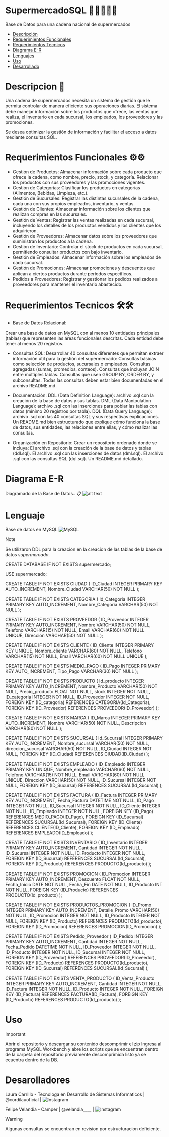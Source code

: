 # SupermercadoSQL 🧑🏻‍💼🧺🥑

Base de Datos para una cadena nacional de supermercados

- [Descripción](#descripción)
- [Requerimientos Funcionales](#requerimientosfuncionales)
- [Requerimientos Tecnicos](#requerimientostecnicos)
- [Diagrama E-R](#diagrama)
- [Lenguajes](#lenguajes)
- [Uso](#uso)
- [Desarrollado](#desarrollado)



# Descripcion 📖
Una cadena de supermercados necesita un sistema de gestión que le permita controlar de manera eficiente sus operaciones diarias. 
El sistema debe manejar información sobre los productos que ofrece, las ventas que realiza, el inventario en cada sucursal, los empleados, 
los proveedores y las promociones.

Se desea optimizar la gestión de información y facilitar el acceso a datos mediante consultas SQL.

# Requerimientos Funcionales ⚙️⚙️
- Gestión de Productos:
Almacenar información sobre cada producto que ofrece la cadena, como nombre, precio, stock, y categoría.
Relacionar los productos con sus proveedores y las promociones vigentes.
- Gestión de Categorías:
Clasificar los productos en categorías (Alimentos, Bebidas, Limpieza, etc.).
- Gestión de Sucursales:
Registrar las distintas sucursales de la cadena, cada una con sus propios empleados, inventario, y ventas.
- Gestión de Clientes:
Almacenar información sobre los clientes que realizan compras en las sucursales.
- Gestión de Ventas:
Registrar las ventas realizadas en cada sucursal, incluyendo los detalles de los productos vendidos y los clientes que los adquirieron.
- Gestión de Proveedores:
Almacenar datos sobre los proveedores que suministran los productos a la cadena.
- Gestión de Inventario:
Controlar el stock de productos en cada sucursal, permitiendo consultar productos con bajo inventario.
- Gestión de Empleados:
Almacenar información sobre los empleados de cada sucursal.
- Gestión de Promociones:
Almacenar promociones y descuentos que aplican a ciertos productos durante períodos específicos.
- Pedidos a Proveedores:
Registrar y gestionar los pedidos realizados a proveedores para mantener el inventario abastecido.


# Requerimientos Tecnicos 🛠️🛠️

- Base de Datos Relacional:

Crear una base de datos en MySQL con al menos 10 entidades principales (tablas) que representen las áreas funcionales descritas.
Cada entidad debe tener al menos 20 registros.
- Consultas SQL:
Desarrollar 40 consultas diferentes que permitan extraer información útil para la gestión del supermercado:
Consultas básicas como selección de productos, sucursales o empleados.
Consultas agregadas (sumas, promedios, conteos).
Consultas que incluyan JOIN entre múltiples tablas.
Consultas que usen GROUP BY, ORDER BY, y subconsultas.
Todas las consultas deben estar bien documentadas en el archivo README.md.

- Documentación:
DDL (Data Definition Language): archivo .sql con la creación de la base de datos y sus tablas.
DML (Data Manipulation Language): archivo .sql con las inserciones para poblar las tablas con datos (mínimo 20 registros por tabla).
DQL (Data Query Language): archivo .sql con las 40 consultas SQL y sus respectivas explicaciones.
Un README.md bien estructurado que explique cómo funciona la base de datos, sus entidades, las relaciones entre ellas, y cómo realizar las consultas.
- Organización en Repositorio:
Crear un repositorio ordenado donde se incluya:
El archivo .sql con la creación de la base de datos y tablas (ddl.sql).
El archivo .sql con las inserciones de datos (dml.sql).
El archivo .sql con las consultas SQL (dql.sql).
Un README.md detallado.


# Diagrama E-R

Diagramado de la Base de Datos.. 📋
![alt text](image-2.png)

# Lenguaje

Base de datos en MySQL ![MySQL](https://img.shields.io/badge/mysql-4479A1.svg?style=for-the-badge&logo=mysql&logoColor=white)
>[!note]
>Se utilizaron DDL para la creacion  en la creacion de las tablas de la base de datos *supermercado*.

CREATE DATABASE IF NOT EXISTS supermercado;

USE supermercado;

CREATE TABLE IF NOT EXISTS CIUDAD (
    ID_Ciudad INTEGER PRIMARY KEY AUTO_INCREMENT,
    Nombre_Ciudad VARCHAR(50) NOT NULL
);

CREATE TABLE IF NOT EXISTS CATEGORIA (
    Id_Categoria INTEGER PRIMARY KEY AUTO_INCREMENT,
    Nombre_Categoria VARCHAR(50) NOT NULL
);

CREATE TABLE IF NOT EXISTS PROVEEDOR (
    ID_Proveedor INTEGER PRIMARY KEY AUTO_INCREMENT,
    Nombre VARCHAR(50) NOT NULL,
    Telefono VARCHAR(15) NOT NULL,
    Email VARCHAR(60) NOT NULL UNIQUE,
    Direccion VARCHAR(50) NOT NULL
);

CREATE TABLE IF NOT EXISTS CLIENTE (
    ID_Cliente INTEGER PRIMARY KEY  UNIQUE, 
    Nombre_cliente VARCHAR(60) NOT NULL,
    Telefono VARCHAR(15) NOT NULL,
    Email VARCHAR(60) NOT NULL UNIQUE
    );

CREATE TABLE IF NOT EXISTS MEDIO_PAGO (
    ID_Pago INTEGER PRIMARY KEY AUTO_INCREMENT,
    Tipo_Pago VARCHAR(30) NOT NULL
);

CREATE TABLE IF NOT EXISTS PRODUCTO (
    Id_producto INTEGER PRIMARY KEY AUTO_INCREMENT,
    Nombre_Producto VARCHAR(50) NOT NULL,
    Precio_producto FLOAT NOT NULL,
    stock INTEGER NOT NULL,
    ID_categoria INTEGER NOT NULL,
    ID_Proveedor INTEGER NOT NULL,
    FOREIGN KEY (ID_categoria) REFERENCES CATEGORIA(Id_Categoria),
    FOREIGN KEY (ID_Proveedor) REFERENCES PROVEEDOR(ID_Proveedor)
);

CREATE TABLE IF NOT EXISTS MARCA (
    ID_Marca INTEGER PRIMARY KEY AUTO_INCREMENT,
    Nombre VARCHAR(50) NOT NULL,
    Descripcion VARCHAR(80) NOT NULL
);

CREATE TABLE IF NOT EXISTS SUCURSAL (
    Id_Sucursal INTEGER PRIMARY KEY AUTO_INCREMENT,
    Nombre_sucursal VARCHAR(50) NOT NULL,
    direccion_sucursal VARCHAR(50) NOT NULL,
    ID_Ciudad INTEGER NOT NULL,
    FOREIGN KEY (ID_Ciudad) REFERENCES CIUDAD(ID_Ciudad)
);

CREATE TABLE IF NOT EXISTS EMPLEADO (
    ID_Empleado INTEGER PRIMARY KEY UNIQUE,
    Nombre_empleado VARCHAR(60) NOT NULL,
    Telefono VARCHAR(15) NOT NULL,
    Email VARCHAR(60) NOT NULL UNIQUE,
    Direccion VARCHAR(50) NOT NULL,
    ID_Sucursal INTEGER NOT NULL,
    FOREIGN KEY (ID_Sucursal) REFERENCES SUCURSAL(Id_Sucursal)
);

CREATE TABLE IF NOT EXISTS FACTURA (
    ID_Factura INTEGER PRIMARY KEY AUTO_INCREMENT,
    Fecha_Factura DATETIME NOT NULL,
    ID_Pago INTEGER NOT NULL,
    ID_Sucursal INTEGER NOT NULL,
    ID_Cliente INTEGER NOT NULL,
    ID_Empleado INTEGER NOT NULL,
    FOREIGN KEY (ID_Pago) REFERENCES MEDIO_PAGO(ID_Pago),
    FOREIGN KEY (ID_Sucursal) REFERENCES SUCURSAL(Id_Sucursal),
    FOREIGN KEY (ID_Cliente) REFERENCES CLIENTE(ID_Cliente),
    FOREIGN KEY (ID_Empleado) REFERENCES EMPLEADO(ID_Empleado)
);

CREATE TABLE IF NOT EXISTS INVENTARIO (
    ID_Inventario INTEGER PRIMARY KEY AUTO_INCREMENT,
    Cantidad INTEGER NOT NULL,
    ID_Sucursal INTEGER NOT NULL,
    ID_Producto INTEGER NOT NULL,
    FOREIGN KEY (ID_Sucursal) REFERENCES SUCURSAL(Id_Sucursal),
    FOREIGN KEY (ID_Producto) REFERENCES PRODUCTO(Id_producto)
);

CREATE TABLE IF NOT EXISTS PROMOCION (
    ID_Promocion INTEGER PRIMARY KEY AUTO_INCREMENT,
    Descuento FLOAT NOT NULL,
    Fecha_Inicio DATE NOT NULL,
    Fecha_Fin DATE NOT NULL,
    ID_Producto INT NOT NULL,
    FOREIGN KEY (ID_Producto) REFERENCES PRODUCTO(Id_producto)
);

CREATE TABLE IF NOT EXISTS PRODUCTOS_PROMOCION (
    ID_Promo INTEGER PRIMARY KEY AUTO_INCREMENT,
    Detalle_Promo VARCHAR(50) NOT NULL,
    ID_Promocion INTEGER NOT NULL,
    ID_Producto INTEGER NOT NULL,
    FOREIGN KEY (ID_Producto) REFERENCES PRODUCTO(Id_producto),
    FOREIGN KEY (ID_Promocion) REFERENCES PROMOCION(ID_Promocion)
);

CREATE TABLE IF NOT EXISTS Pedido_Proveedor (
    ID_Pedido INTEGER PRIMARY KEY AUTO_INCREMENT,
    Cantidad INTEGER NOT NULL,
    Fecha_Pedido DATETIME NOT NULL,
    ID_Proveedor INTEGER NOT NULL,
    ID_Producto INTEGER NOT NULL,
    ID_Sucursal INTEGER NOT NULL,
    FOREIGN KEY (ID_Proveedor) REFERENCES PROVEEDOR(ID_Proveedor),
    FOREIGN KEY (ID_Producto) REFERENCES PRODUCTO(Id_producto),
    FOREIGN KEY (ID_Sucursal) REFERENCES SUCURSAL(Id_Sucursal)
);

CREATE TABLE IF NOT EXISTS VENTA_PRODUCTO (
    ID_Venta_Producto INTEGER PRIMARY KEY AUTO_INCREMENT,
    Cantidad INTEGER NOT NULL,
    ID_Factura INTEGER NOT NULL,
    ID_Producto INTEGER NOT NULL,
    FOREIGN KEY (ID_Factura) REFERENCES FACTURA(ID_Factura),
    FOREIGN KEY (ID_Producto) REFERENCES PRODUCTO(Id_producto)
);


# Uso

> [!important]
> Abrir el repositorio y descargar su contenido
> descomprimir el zip 
> Ingresa al programa MySQL Workbench y abre los scripts que se encuentran dentro de la carpeta del repositorio previamente descomprimida
> listo ya se ecuentra dentro de la DB.


# Desarolladores 

Laura Carrillo - Tecnologa en Desarrollo de Sistemas Informaticos
| @cordilauoficial |  ![Instagram](https://img.shields.io/badge/Instagram-%23E4405F.svg?style=for-the-badge&logo=Instagram&logoColor=white)

Felipe Velandia - Camper
| @velandia____ | ![Instagram](https://img.shields.io/badge/Instagram-%23E4405F.svg?style=for-the-badge&logo=Instagram&logoColor=white)

> [!WARNING]
> Algunas consultas se encuentran en revision por  estructuracion deficiente.
